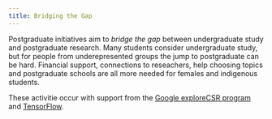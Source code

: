 ```yaml
---
title: Bridging the Gap
---
```


Postgraduate initiatives aim to _bridge the gap_ between undergraduate study and postgraduate research.  Many students consider undergraduate study, but for people from underepresented groups the jump to postgraduate can be hard.  Financial support, connections to reseachers, help choosing topics and postgraduate schools are all more needed for females and indigenous students.

These activitie occur with support from the [Google exploreCSR program](https://research.google/outreach/explore-csr/) and [TensorFlow](https://blog.tensorflow.org/2022/02/exploreCSR-awards-highlights.html).
